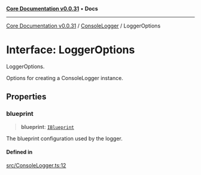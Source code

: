 [**Core Documentation v0.0.31**](../../README.md) • **Docs**

***

[Core Documentation v0.0.31](../../modules.md) / [ConsoleLogger](../README.md) / LoggerOptions

# Interface: LoggerOptions

LoggerOptions.

Options for creating a ConsoleLogger instance.

## Properties

### blueprint

> **blueprint**: [`IBlueprint`](../../definitions/type-aliases/IBlueprint.md)

The blueprint configuration used by the logger.

#### Defined in

[src/ConsoleLogger.ts:12](https://github.com/stonemjs/core/blob/a25677efd9a5f5a45cc90fda3ed3e87df97e6124/src/ConsoleLogger.ts#L12)
